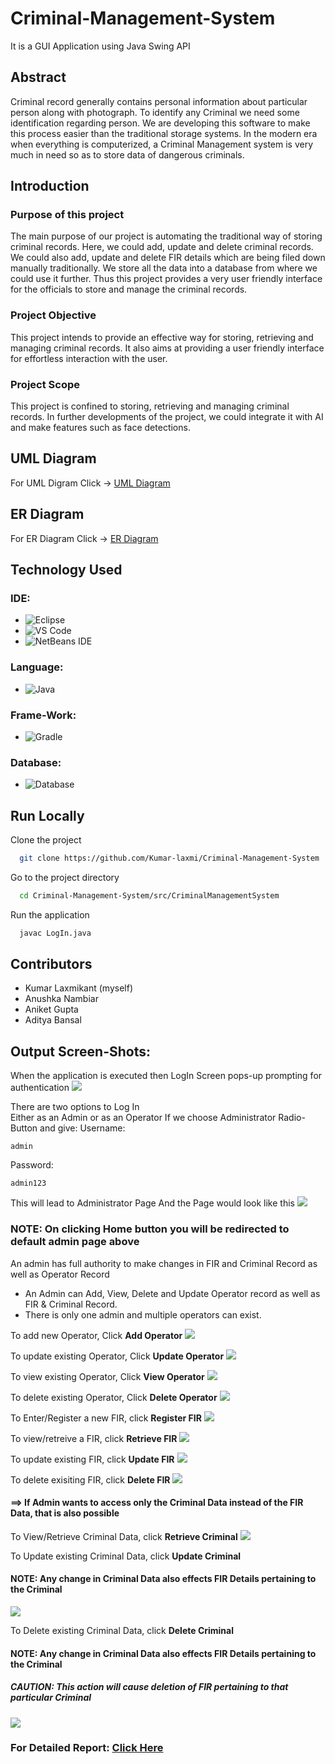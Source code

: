 # Criminal-Management-System
It is a GUI Application using Java Swing API

## Abstract
<p>
  Criminal record generally contains personal information about particular person
along with photograph. To identify any Criminal we need some identification
regarding person. We are developing this software to make this process easier
than the traditional storage systems. In the modern era when everything is
computerized, a Criminal Management system is very much in need so as to store
data of dangerous criminals. 
</p>

## Introduction
### Purpose of this project
<p>
  The main purpose of our project is automating the traditional way of storing criminal records.
Here, we could add, update and delete criminal records. We could also add, update and delete
FIR details which are being filed down manually traditionally. We store all the data into a
database from where we could use it further. Thus this project provides a very user friendly
interface for the officials to store and manage the criminal records. 
</p>

### Project Objective
<p>
  This project intends to provide an effective way for storing, retrieving and managing criminal
records. It also aims at providing a user friendly interface for effortless interaction with the
user. 
</p>

### Project Scope
<p>
  This project is confined to storing, retrieving and managing criminal records. In further
developments of the project, we could integrate it with AI and make features such as face
detections.
</p>

## UML Diagram
For UML Digram Click -> <a href="https://github.com/Kumar-laxmi/Criminal-Management-System/blob/main/UML%20Diagram/UML.pdf">UML Diagram</a>

## ER Diagram
For ER Diagram Click -> <a href="https://github.com/Kumar-laxmi/Criminal-Management-System/blob/main/ER%20Diagram/ER%20Diagram%20-%20Criminal%20Management%20System.png">ER Diagram</a>

## Technology Used
### IDE:
- ![Eclipse](https://img.shields.io/badge/Eclipse-2C2255?style=for-the-badge&logo=eclipse&logoColor=white)
- ![VS Code](https://img.shields.io/badge/Visual_Studio_Code-0078D4?style=for-the-badge&logo=visual%20studio%20code&logoColor=white)
- ![NetBeans IDE](https://img.shields.io/badge/NetBeansIDE-1B6AC6.svg?style=for-the-badge&logo=apache-netbeans-ide&logoColor=white)

### Language:
- ![Java](https://img.shields.io/badge/Java-ED8B00?style=for-the-badge&logo=java&logoColor=white)

### Frame-Work:
- ![Gradle](https://img.shields.io/badge/gradle-02303A?style=for-the-badge&logo=gradle&logoColor=white)


### Database:
- ![Database](https://img.shields.io/badge/MySQL-00000F?style=for-the-badge&logo=mysql&logoColor=white)

## Run Locally

Clone the project

```bash
  git clone https://github.com/Kumar-laxmi/Criminal-Management-System
```

Go to the project directory

```bash
  cd Criminal-Management-System/src/CriminalManagementSystem
```

Run the application

```bash
  javac LogIn.java
```

## Contributors
- Kumar Laxmikant (myself)
- Anushka Nambiar
- Aniket Gupta
- Aditya Bansal

## Output Screen-Shots:
When the application is executed then LogIn Screen pops-up prompting for authentication
<img src="https://github.com/Kumar-laxmi/Criminal-Management-System/blob/main/SCREEN-SHOTS/LogIn.png" />

There are two options to Log In <br/> Either as an Admin or as an Operator
If we choose Administrator Radio-Button and give:
Username:

    admin

Password: 
   
    admin123

This will lead to Administrator Page
And the Page would look like this 
<img src="https://github.com/Kumar-laxmi/Criminal-Management-System/blob/main/SCREEN-SHOTS/Admin1.png" />
###  NOTE: On clicking Home button you will be redirected to default admin page above

An admin has full authority to make changes in FIR and Criminal Record as well as Operator Record
- An Admin can Add, View, Delete and Update Operator record as well as FIR & Criminal Record.
- There is only one admin and multiple operators can exist.

To add new Operator, Click **Add Operator**
<img src="https://github.com/Kumar-laxmi/Criminal-Management-System/blob/main/SCREEN-SHOTS/OperatorAdd.png" />

To update existing Operator, Click **Update Operator**
<img src="https://github.com/Kumar-laxmi/Criminal-Management-System/blob/main/SCREEN-SHOTS/OperatorUpdate.png" />

To view existing Operator, Click **View Operator**
<img src="https://github.com/Kumar-laxmi/Criminal-Management-System/blob/main/SCREEN-SHOTS/OperatorView.png" />

To delete existing Operator, Click **Delete Operator**
<img src="https://github.com/Kumar-laxmi/Criminal-Management-System/blob/main/SCREEN-SHOTS/OperatorDelete.png" />

To Enter/Register a new FIR, click **Register FIR**
<img src="https://github.com/Kumar-laxmi/Criminal-Management-System/blob/main/SCREEN-SHOTS/RegisterFIR.png" />

To view/retreive a FIR, click **Retrieve FIR**
<img src="https://github.com/Kumar-laxmi/Criminal-Management-System/blob/main/SCREEN-SHOTS/ViewFIR.png" />

To update existing FIR, click **Update FIR**
<img src="https://github.com/Kumar-laxmi/Criminal-Management-System/blob/main/SCREEN-SHOTS/UpdateFIR.png" />

To delete exisiting FIR, click **Delete FIR**
<img src="https://github.com/Kumar-laxmi/Criminal-Management-System/blob/main/SCREEN-SHOTS/DeleteFIR.png" />

#### ==> If Admin wants to access only the Criminal Data instead of the FIR Data, that is also possible

To View/Retrieve Criminal Data, click **Retrieve Criminal**
<img src="https://github.com/Kumar-laxmi/Criminal-Management-System/blob/main/SCREEN-SHOTS/RetrieveCriminal.png" />

To Update existing Criminal Data, click **Update Criminal**
#### NOTE: Any change in Criminal Data also effects FIR Details pertaining to the Criminal
<img src="https://github.com/Kumar-laxmi/Criminal-Management-System/blob/main/SCREEN-SHOTS/UpdateCriminal.png" />

To Delete existing Criminal Data, click **Delete Criminal**
#### NOTE: Any change in Criminal Data also effects FIR Details pertaining to the Criminal
##### CAUTION: This action will cause deletion of FIR pertaining to that particular Criminal
<img src="https://github.com/Kumar-laxmi/Criminal-Management-System/blob/main/SCREEN-SHOTS/DeleteCriminal.png" />

### For Detailed Report: <a href="https://github.com/Kumar-laxmi/Criminal-Management-System/blob/main/REPORT/Team%20-%202.pdf">Click Here</a>

